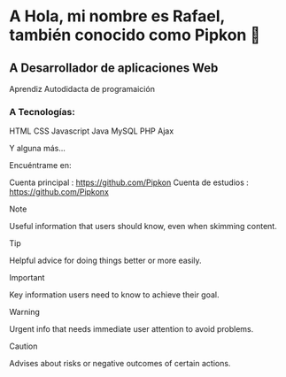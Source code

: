 # A Hola, mi nombre es Rafael, también conocido como Pipkon 👋

## A Desarrollador de aplicaciones Web

Aprendiz Autodidacta de programaición

### A Tecnologías:

HTML CSS Javascript Java MySQL PHP Ajax

Y alguna más...

Encuéntrame en:

Cuenta principal : https://github.com/Pipkon
Cuenta de estudios : https://github.com/Pipkonx

> [!NOTE]
> Useful information that users should know, even when skimming content.

> [!TIP]
> Helpful advice for doing things better or more easily.

> [!IMPORTANT]
> Key information users need to know to achieve their goal.

> [!WARNING]
> Urgent info that needs immediate user attention to avoid problems.

> [!CAUTION]
> Advises about risks or negative outcomes of certain actions.


<!---
Pipkonx/Pipkonx is a ✨ special ✨ repository because its `README.md` (this file) appears on your GitHub profile.
You can click the Preview link to take a look at your changes.
--->
